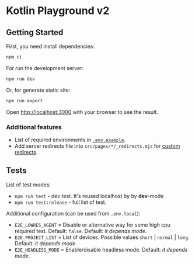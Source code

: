# Kotlin Playground v2

## Getting Started

First, you need install dependencies:
```bash
npm ci
```
For run the development server:

```bash
npm run dev
```

Or, for generate static site:
```bash
npm run export
```
Open [http://localhost:3000](http://localhost:3000) with your browser to see the result.

### Additional features
 * List of required environments in [`.env.example`](./.env.example).
 * Add server redirects file into `src/pages/*/_redirects.mjs` for [custom redirects](./src/pages/hands-on/_redirects.mjs).

## Tests

List of test modes:
 * `npm run test` - dev test. It's reused localhost by by **dev**-mode
 * `npm run test:release` - full list of test.

Additional configuration (can be used from `.env.local`):
 * `E2E_LOWRES_AGENT` = Disable or alternative way for some high cpu required test. Default: `false`. Default: _it depends mode_.
 * `E2E_PROJECT_LIST` = List of devices. Possible values `short` | `normal` | `long`. Default: _it depends mode_.
 * `E2E_HEADLESS_MODE` = Enable/disable headless mode. Default: _it depends mode_.